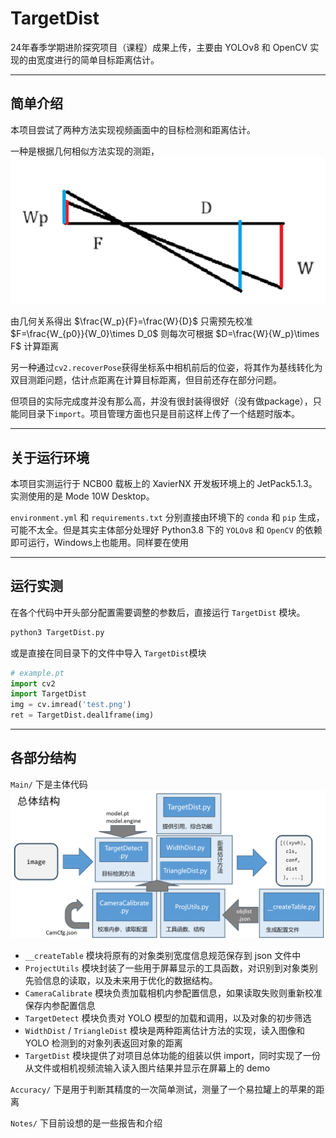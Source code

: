 # TargetDist
24年春季学期进阶探究项目（课程）成果上传，主要由 YOLOv8 和 OpenCV 实现的由宽度进行的简单目标距离估计。

----
## 简单介绍
本项目尝试了两种方法实现视频画面中的目标检测和距离估计。

一种是根据几何相似方法实现的测距，
![](./Notes/pic/widthdist.png)

由几何关系得出 $\frac{W_p}{F}=\frac{W}{D}$
只需预先校准 $F=\frac{W_{p0}}{W_0}\times D_0$
则每次可根据 $D=\frac{W}{W_p}\times F$ 计算距离

另一种通过`cv2.recoverPose`获得坐标系中相机前后的位姿，将其作为基线转化为双目测距问题，估计点距离在计算目标距离，但目前还存在部分问题。

但项目的实际完成度并没有那么高，并没有很封装得很好（没有做package），只能同目录下`import`。项目管理方面也只是目前这样上传了一个结题时版本。

----
## 关于运行环境
本项目实测运行于 NCB00 载板上的 XavierNX 开发板环境上的 JetPack5.1.3。实测使用的是 Mode 10W Desktop。

`environment.yml` 和 `requirements.txt` 分别直接由环境下的 `conda` 和 `pip` 生成，可能不太全。但是其实主体部分处理好 Python3.8 下的 `YOLOv8` 和 `OpenCV` 的依赖即可运行，Windows上也能用。同样要在使用

----
## 运行实测
在各个代码中开头部分配置需要调整的参数后，直接运行 `TargetDist` 模块。
```bash
python3 TargetDist.py
```

或是直接在同目录下的文件中导入 `TargetDist`模块
```python
# example.pt
import cv2
import TargetDist
img = cv.imread('test.png')
ret = TargetDist.deal1frame(img)
```

----
## 各部分结构
`Main/` 下是主体代码
![](./Notes/pic/main_struct.png)

- `__createTable` 模块将原有的对象类别宽度信息规范保存到 json 文件中
- `ProjectUtils` 模块封装了一些用于屏幕显示的工具函数，对识别到对象类别先验信息的读取，以及未来用于优化的数据结构。
- `CameraCalibrate` 模块负责加载相机内参配置信息，如果读取失败则重新校准保存内参配置信息
- `TargetDetect` 模块负责对 YOLO 模型的加载和调用，以及对象的初步筛选
- `WidthDist` / `TriangleDist` 模块是两种距离估计方法的实现，读入图像和 YOLO 检测到的对象列表返回对象的距离
- `TargetDist` 模块提供了对项目总体功能的组装以供 import，同时实现了一份从文件或相机视频流输入读入图片结果并显示在屏幕上的 demo

`Accuracy/` 下是用于判断其精度的一次简单测试，测量了一个易拉罐上的苹果的距离

`Notes/` 下目前设想的是一些报告和介绍

